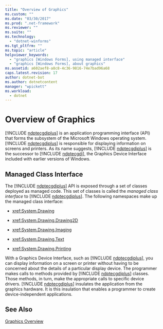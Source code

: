 ```yaml
---
title: "Overview of Graphics"
ms.custom: ""
ms.date: "03/30/2017"
ms.prod: ".net-framework"
ms.reviewer: ""
ms.suite: ""
ms.technology: 
  - "dotnet-winforms"
ms.tgt_pltfrm: ""
ms.topic: "article"
helpviewer_keywords: 
  - "graphics [Windows Forms], using managed interface"
  - "graphics [Windows Forms], about graphics"
ms.assetid: a602aef8-a8c8-4c36-9816-74e7bad96a68
caps.latest.revision: 17
author: dotnet-bot
ms.author: dotnetcontent
manager: "wpickett"
ms.workload: 
  - dotnet
---
```

# Overview of Graphics
[!INCLUDE [ndptecgdiplus](../../../../includes/ndptecgdiplus-md.md)] is an application programming interface (API) that forms the subsystem of the Microsoft Windows operating system. [!INCLUDE [ndptecgdiplus](../../../../includes/ndptecgdiplus-md.md)] is responsible for displaying information on screens and printers. As its name suggests, [!INCLUDE [ndptecgdiplus](../../../../includes/ndptecgdiplus-md.md)] is the successor to [!INCLUDE [ndptecgdi](../../../../includes/ndptecgdi-md.md)], the Graphics Device Interface included with earlier versions of Windows.  
  
## Managed Class Interface  
 The [!INCLUDE [ndptecgdiplus](../../../../includes/ndptecgdiplus-md.md)] API is exposed through a set of classes deployed as managed code. This set of classes is called the *managed class interface* to [!INCLUDE [ndptecgdiplus](../../../../includes/ndptecgdiplus-md.md)]. The following namespaces make up the managed class interface:  
  
-   <xref:System.Drawing>  
  
-   <xref:System.Drawing.Drawing2D>  
  
-   <xref:System.Drawing.Imaging>  
  
-   <xref:System.Drawing.Text>  
  
-   <xref:System.Drawing.Printing>  
  
 With a Graphics Device Interface, such as [!INCLUDE [ndptecgdiplus](../../../../includes/ndptecgdiplus-md.md)], you can display information on a screen or printer without having to be concerned about the details of a particular display device. The programmer makes calls to methods provided by [!INCLUDE [ndptecgdiplus](../../../../includes/ndptecgdiplus-md.md)] classes. Those methods, in turn, make the appropriate calls to specific device drivers. [!INCLUDE [ndptecgdiplus](../../../../includes/ndptecgdiplus-md.md)] insulates the application from the graphics hardware. It is this insulation that enables a programmer to create device-independent applications.  
  
## See Also  
 [Graphics Overview](../../../../docs/framework/winforms/advanced/graphics-overview-windows-forms.md)
